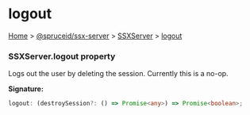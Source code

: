 # logout

[Home](https://github.com/spruceid/ssx/blob/main/documentation/reference/ssx-server/index.md) > [@spruceid/ssx-server](../) > [SSXServer](./) > [logout](ssx-server.ssxserver.logout.md)

### SSXServer.logout property

Logs out the user by deleting the session. Currently this is a no-op.

**Signature:**

```typescript
logout: (destroySession?: () => Promise<any>) => Promise<boolean>;
```
